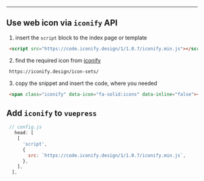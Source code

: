 <div align="center">
  <span class="iconify" data-icon="fa-solid:icons" data-inline="false" width="100"></span>
</div>

---


## Use web icon via `iconify` API

1. insert the `script` block to the index page or template
```html
 <script src="https://code.iconify.design/1/1.0.7/iconify.min.js"></script> 
```

2. find the required icon from [iconify]([https://link](https://iconify.design/icon-sets/))
```html
 https://iconify.design/icon-sets/ 
```


3. copy the snippet and insert the code, where you needed
```html
 <span class="iconify" data-icon="fa-solid:icons" data-inline="false"></span> 
```

## Add `iconify` to `vuepress`
```js
 // config.js
   head: [
    [
      'script',
      {
        src: `https://code.iconify.design/1/1.0.7/iconify.min.js`,
      },
    ],
  ], 
```
